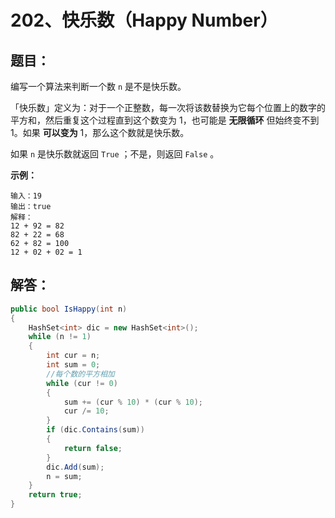 # 202、快乐数（Happy Number）

## 题目：

编写一个算法来判断一个数 `n` 是不是快乐数。

「快乐数」定义为：对于一个正整数，每一次将该数替换为它每个位置上的数字的平方和，然后重复这个过程直到这个数变为 1，也可能是 **无限循环** 但始终变不到 1。如果 **可以变为** 1，那么这个数就是快乐数。

如果 `n` 是快乐数就返回 `True` ；不是，则返回 `False` 。

 

**示例：**

```
输入：19
输出：true
解释：
12 + 92 = 82
82 + 22 = 68
62 + 82 = 100
12 + 02 + 02 = 1
```

## 解答：

```csharp
public bool IsHappy(int n)
{
    HashSet<int> dic = new HashSet<int>();
    while (n != 1) 
    {
        int cur = n;
        int sum = 0;
        //每个数的平方相加
        while (cur != 0) 
        {
            sum += (cur % 10) * (cur % 10);
            cur /= 10;
        }
        if (dic.Contains(sum)) 
        {
            return false;
        }
        dic.Add(sum);
        n = sum;
    }
    return true;
}
```

